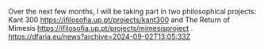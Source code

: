 Over the next few months, I will be taking part in two philosophical projects: Kant 300 https://ifilosofia.up.pt/projects/kant300 and The Return of Mimesis https://ifilosofia.up.pt/projects/mimesisproject . https://dfaria.eu/news?archive=2024-09-02T13:05:33Z